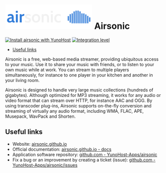 # <img src="/images/airsonic_logo.png" height="80px" alt="airsonic's logo"> Airsonic

[![Install airsonic with YunoHost](https://install-app.yunohost.org/install-with-yunohost.png)](https://install-app.yunohost.org/?app=airsonic) [![Integration level](https://dash.yunohost.org/integration/airsonic.svg)](https://dash.yunohost.org/appci/app/airsonic)

- [Useful links](#useful-links)

Airsonic is a free, web-based media streamer, providing ubiquitous access to your music. Use it to share your music with friends, or to listen to your own music while at work. You can stream to multiple players simultaneously, for instance to one player in your kitchen and another in your living room.

Airsonic is designed to handle very large music collections (hundreds of gigabytes). Although optimized for MP3 streaming, it works for any audio or video format that can stream over HTTP, for instance AAC and OGG. By using transcoder plug-ins, Airsonic supports on-the-fly conversion and streaming of virtually any audio format, including WMA, FLAC, APE, Musepack, WavPack and Shorten.

## Useful links

 + Website: [airsonic.github.io](https://airsonic.github.io/)
 + Official documentation: [airsonic.github.io - docs](https://airsonic.github.io/docs/)
 + Application software repository: [github.com - YunoHost-Apps/airsonic](https://github.com/YunoHost-Apps/airsonic_ynh)
 + Fix a bug or an improvement by creating a ticket (issue): [github.com - YunoHost-Apps/airsonic/issues](https://github.com/YunoHost-Apps/airsonic_ynh/issues)
